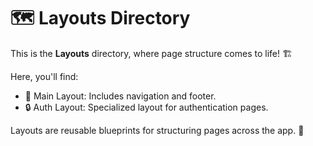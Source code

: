 # 🗺️ Layouts Directory

This is the **Layouts** directory, where page structure comes to life! 🏗️

Here, you'll find:
- 📐 Main Layout: Includes navigation and footer.
- 🔒 Auth Layout: Specialized layout for authentication pages.

Layouts are reusable blueprints for structuring pages across the app. 🚧
